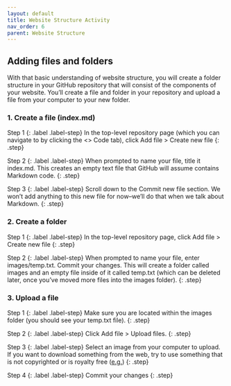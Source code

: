```yaml
---
layout: default
title: Website Structure Activity 
nav_order: 6
parent: Website Structure
---
```


## Adding files and folders

With that basic understanding of website structure, you will create a folder structure in your GitHub repository that will consist of the components of your website. You’ll create a file and folder in your repository and upload a file from your computer to your new folder. 

### 1. Create a file (index.md)

Step 1
{: .label .label-step}
In the top-level repository page (which you can navigate to by clicking the &lt;> Code tab), click Add file > Create new file
{: .step}

Step 2
{: .label .label-step}
When prompted to name your file, title it index.md. This creates an empty text file that GitHub will assume contains Markdown code.
{: .step}

Step 3
{: .label .label-step}
Scroll down to the Commit new file section. We won’t add anything to this new file for now–we’ll do that when we talk about Markdown.
{: .step}

### 2. Create a folder

Step 1
{: .label .label-step}
In the top-level repository page, click Add file > Create new file
{: .step}

Step 2
{: .label .label-step}
When prompted to name your file, enter images/temp.txt. Commit your changes. This will create a folder called images and an empty file inside of it called temp.txt (which can be deleted later, once you’ve moved more files into the images folder).
{: .step}

### 3. Upload a file

Step 1
{: .label .label-step}
Make sure you are located within the images folder (you should see your temp.txt file).
{: .step}

Step 2
{: .label .label-step}
Click Add file > Upload files.
{: .step}

Step 3
{: .label .label-step}
Select an image from your computer to upload. If you want to download something from the web, try to use something that is not copyrighted or is royalty free ([e.g.](https://www.pexels.com/royalty-free-images/))
{: .step}

Step 4
{: .label .label-step}
Commit your changes
{: .step}
